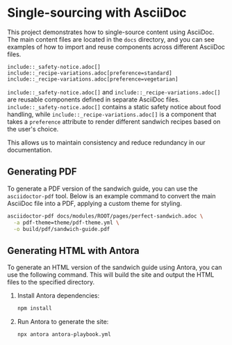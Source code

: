 # Single-sourcing with AsciiDoc
This project demonstrates how to single-source content using AsciiDoc. The main content files are located in the `docs` directory, and you can see examples of how to import and reuse components across different AsciiDoc files.

```adoc
include::_safety-notice.adoc[]
include::_recipe-variations.adoc[preference=standard]
include::_recipe-variations.adoc[preference=vegetarian]
```

`include::_safety-notice.adoc[]` and `include::_recipe-variations.adoc[]` are reusable components defined in separate AsciiDoc files. `include::_safety-notice.adoc[]` contains a static safety notice about food handling, while `include::_recipe-variations.adoc[]` is a component that takes a `preference` attribute to render different sandwich recipes based on the user's choice.

This allows us to maintain consistency and reduce redundancy in our documentation.

## Generating PDF

To generate a PDF version of the sandwich guide, you can use the `asciidoctor-pdf` tool. Below is an example command to convert the main AsciiDoc file into a PDF, applying a custom theme for styling.

```bash
asciidoctor-pdf docs/modules/ROOT/pages/perfect-sandwich.adoc \
  -a pdf-theme=theme/pdf-theme.yml \
  -o build/pdf/sandwich-guide.pdf
```

## Generating HTML with Antora

To generate an HTML version of the sandwich guide using Antora, you can use the following command. This will build the site and output the HTML files to the specified directory.

1. Install Antora dependencies:

   ```bash
   npm install
   ```

2. Run Antora to generate the site:

   ```bash
   npx antora antora-playbook.yml
   ```